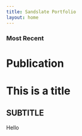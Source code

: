 ```yaml
---
title: Sandslate Portfolio
layout: home
---
```


<h3>Most Recent</h3>
<h1 style="page_title">Publication</h1>

<h1>This is a title</h1>
<h2>SUBTITLE</h2>

Hello

